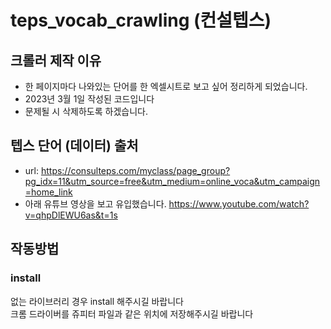 # teps_vocab_crawling (컨설텝스)
## 크롤러 제작 이유
- 한 페이지마다 나와있는 단어를 한 엑셀시트로 보고 싶어 정리하게 되었습니다.
- 2023년 3월 1일 작성된 코드입니다
- 문제될 시 삭제하도록 하겠습니다.

## 텝스 단어 (데이터) 출처
- url: https://consulteps.com/myclass/page_group?pg_idx=11&utm_source=free&utm_medium=online_voca&utm_campaign=home_link
- 아래 유튜브 영상을 보고 유입했습니다.
https://www.youtube.com/watch?v=qhpDlEWU6as&t=1s

## 작동방법
### install
없는 라이브러리 경우 install 해주시길 바랍니다  
크롬 드라이버를 쥬피터 파일과 같은 위치에 저장해주시길 바랍니다
